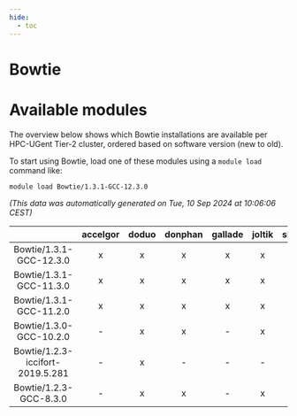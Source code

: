 ```yaml
---
hide:
  - toc
---
```


Bowtie
======

# Available modules


The overview below shows which Bowtie installations are available per HPC-UGent Tier-2 cluster, ordered based on software version (new to old).

To start using Bowtie, load one of these modules using a `module load` command like:

```shell
module load Bowtie/1.3.1-GCC-12.3.0
```

*(This data was automatically generated on Tue, 10 Sep 2024 at 10:06:06 CEST)*  

| |accelgor|doduo|donphan|gallade|joltik|shinx|skitty|
| :---: | :---: | :---: | :---: | :---: | :---: | :---: | :---: |
|Bowtie/1.3.1-GCC-12.3.0|x|x|x|x|x|x|x|
|Bowtie/1.3.1-GCC-11.3.0|x|x|x|x|x|-|x|
|Bowtie/1.3.1-GCC-11.2.0|x|x|x|x|x|-|x|
|Bowtie/1.3.0-GCC-10.2.0|-|x|x|-|x|-|-|
|Bowtie/1.2.3-iccifort-2019.5.281|-|x|-|-|-|-|-|
|Bowtie/1.2.3-GCC-8.3.0|-|x|x|-|x|-|x|
